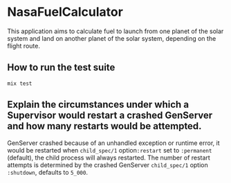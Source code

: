 # NasaFuelCalculator

This application aims to calculate fuel to launch from one planet of the solar system and land on another planet of the solar system, depending on the flight route.

## How to run the test suite
```
mix test
```
## Explain the circumstances under which a Supervisor would restart a crashed GenServer and how many restarts would be attempted.
GenServer crashed because of an unhandled exception or runtime error, it would be restarted when `child_spec/1` option`:restart` set to `:permanent` (default), the child process will always restarted.
The number of restart attempts is determined by the crashed GenServer `child_spec/1` option `:shutdown`, defaults to `5_000`.
